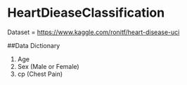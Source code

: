 # HeartDieaseClassification
Dataset = https://www.kaggle.com/ronitf/heart-disease-uci


##Data Dictionary
  1. Age
  2. Sex (Male or Female)
  3. cp (Chest Pain)
 
